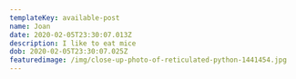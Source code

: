 ```yaml
---
templateKey: available-post
name: Joan
date: 2020-02-05T23:30:07.013Z
description: I like to eat mice
dob: 2020-02-05T23:30:07.025Z
featuredimage: /img/close-up-photo-of-reticulated-python-1441454.jpg
---
```


